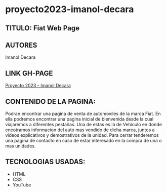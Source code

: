 # proyecto2023-imanol-decara

  ## TITULO: Fiat Web Page
  
  
  
  ## AUTORES 
  Imanol Decara
  
  
  ## LINK GH-PAGE
   [Proyecto 2023 - Imanol Decara](https://ucc-labcompu2.github.io/proyecto2023-imanol-decara/Index.html)


  
   ## CONTENIDO DE LA PAGINA: 
   Podran encontrar una pagina de venta de automoviles de la marca Fiat. En ella podremos encontrar una pagina inicial de bienvenida
   desde la cual viajaremos a diferentes pestañas. Una de estas es la de Vehiculo en donde encotramos informacion del auto mas vendido
   de dicha marca, juntos a videos explicativos y demostrativos de la unidad. 
   Para cerrar tenderemos una pagina de contacto en caso de estar interesado en la compra de una o mas unidades.
                          
  ## TECNOLOGIAS USADAS: 
  
  - HTML
  - CSS
  - YouTube
   
